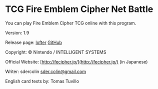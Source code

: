 TCG Fire Emblem Cipher Net Battle
=======

You can play Fire Emblem Cipher TCG online with this program.


Version: 1.9

Release page: [lofter](http://fecipher.lofter.com/post/1d409908_b6a49f6) [GitHub](https://github.com/sdercolin/FECipherVit)


Copyright: © Nintendo / INTELLIGENT SYSTEMS

Official Website: [http://fecipher.jp/](http://fecipher.jp/) (in Japanese)

Writer: sdercolin   sder.colin@gmail.com

English card texts by: Tomas Tuvillo

